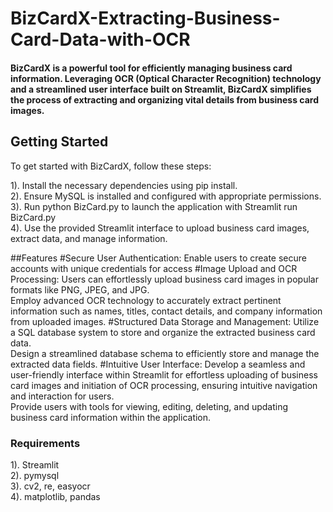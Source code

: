# BizCardX-Extracting-Business-Card-Data-with-OCR
<h4>BizCardX is a powerful tool for efficiently managing business card information. Leveraging OCR (Optical Character Recognition) technology and a streamlined user interface built on Streamlit, BizCardX simplifies the process of extracting and organizing vital details from business card images.</h4>


## Getting Started
To get started with BizCardX, follow these steps:

1). Install the necessary dependencies using pip install.<br>
2). Ensure MySQL is installed and configured with appropriate permissions.<br>
3). Run python BizCard.py to launch the application with Streamlit run BizCard.py<br>
4). Use the provided Streamlit interface to upload business card images, extract data, and manage information.<br>

##Features
#Secure User Authentication:
Enable users to create secure accounts with unique credentials for access
#Image Upload and OCR Processing:
Users can effortlessly upload business card images in popular formats like PNG, JPEG, and JPG.<br>
Employ advanced OCR technology to accurately extract pertinent information such as names, titles, contact details, and company information from uploaded images.
#Structured Data Storage and Management:
Utilize a SQL database system to store and organize the extracted business card data.<br>
Design a streamlined database schema to efficiently store and manage the extracted data fields.
#Intuitive User Interface:
Develop a seamless and user-friendly interface within Streamlit for effortless uploading of business card images and initiation of OCR processing, ensuring intuitive navigation and interaction for users.<br>
Provide users with tools for viewing, editing, deleting, and updating business card information within the application.

<h3>Requirements</h3>
1). Streamlit<br>
2). pymysql<br>
3). cv2, re, easyocr<br>
4). matplotlib, pandas<br>
